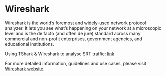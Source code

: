 # Wireshark

Wireshark is the world’s foremost and widely-used network protocol analyzer. It lets you see what’s happening on your network at a microscopic level and is the de facto (and often de jure) standard across many commercial and non-profit enterprises, government agencies, and educational institutions.

Using TShark & Wireshark to analyse SRT traffic:
[link](../how-to-articles/how-to-setup-wireshark-for-srt-traffic-analysis.md)

For more detailed information, guidelines and use cases, please visit [Wireshark website](https://www.wireshark.org/).
